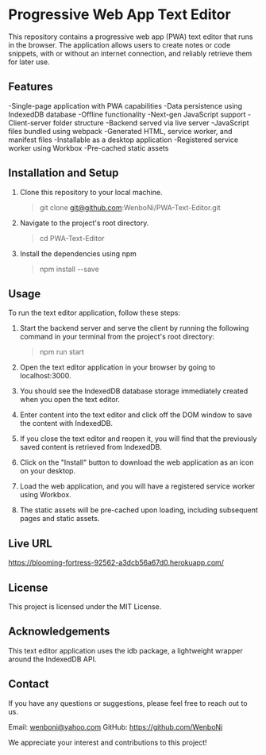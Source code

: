 # Progressive Web App Text Editor
This repository contains a progressive web app (PWA) text editor that runs in the browser. The application allows users to create notes or code snippets, with or without an internet connection, and reliably retrieve them for later use.

## Features

-Single-page application with PWA capabilities
-Data persistence using IndexedDB database
-Offline functionality
-Next-gen JavaScript support
-Client-server folder structure
-Backend served via live server
-JavaScript files bundled using webpack
-Generated HTML, service worker, and manifest files
-Installable as a desktop application
-Registered service worker using Workbox
-Pre-cached static assets


## Installation and Setup

1. Clone this repository to your local machine.

    > git clone git@github.com:WenboNi/PWA-Text-Editor.git

2. Navigate to the project's root directory.

    > cd PWA-Text-Editor

3. Install the dependencies using npm

    > npm install --save

## Usage

To run the text editor application, follow these steps:

1. Start the backend server and serve the client by running the following command in your terminal from the project's root directory:

    > npm run start

2. Open the text editor application in your browser by going to localhost:3000.

3. You should see the IndexedDB database storage immediately created when you open the text editor.

4. Enter content into the text editor and click off the DOM window to save the content with IndexedDB.

5. If you close the text editor and reopen it, you will find that the previously saved content is retrieved from IndexedDB.

6. Click on the "Install" button to download the web application as an icon on your desktop.

7. Load the web application, and you will have a registered service worker using Workbox.

8. The static assets will be pre-cached upon loading, including subsequent pages and static assets.

## Live URL

https://blooming-fortress-92562-a3dcb56a67d0.herokuapp.com/ 

## License

This project is licensed under the MIT License.

## Acknowledgements

This text editor application uses the idb package, a lightweight wrapper around the IndexedDB API.

## Contact 

If you have any questions or suggestions, please feel free to reach out to us.

Email: wenboni@yahoo.com
GitHub: https://github.com/WenboNi 

We appreciate your interest and contributions to this project!